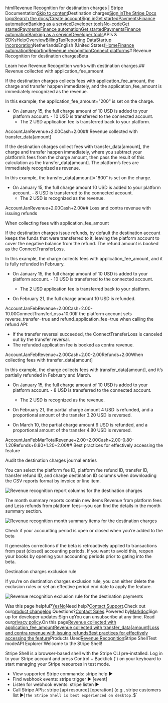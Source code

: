 htmlRevenue Recognition for destination charges | Stripe Documentation[Skip to content](#main-content)Destination charges[Sign in](https://dashboard.stripe.com/login?redirect=https%3A%2F%2Fdocs.stripe.com%2Frevenue-recognition%2Fconnect%2Fdestination-charges)[The Stripe Docs logo](/)[Search the docs/](#)[Create account](https://dashboard.stripe.com/register)[Sign in](https://dashboard.stripe.com/login?redirect=https%3A%2F%2Fdocs.stripe.com%2Frevenue-recognition%2Fconnect%2Fdestination-charges)[Get started](/get-started)[Payments](/payments)[Finance automation](/finance-automation)[Banking as a service](/financial-services)[Developer tools](/development)[No-code](/no-code)[Get started](/get-started)[Payments](/payments)[Finance automation](/finance-automation)[](#)[Get started](/get-started)[Payments](/payments)[Finance automation](/finance-automation)[Banking as a service](/financial-services)[Developer tools](/development)[](#)APIs & SDKsHelp[Overview](/docs/finance-automation)[Billing](#)[Tax](#)[Reporting](#)
[Data](#)[Startup incorporation](#)NetherlandsEnglish (United States)[](#)[](#)[Home](/docs)[Finance automation](/docs/finance-automation)[Reporting](/docs/stripe-reports)[Revenue recognition](/docs/revenue-recognition)[Connect platforms](/docs/revenue-recognition/connect)# Revenue Recognition for destination chargesBeta

Learn how Revenue Recognition works with destination charges.## Revenue collected with application_fee_amount

If the destination charges collects fees with application_fee_amount, the charge and transfer happen immediately, and the application_fee_amount is immediately recognized as the revenue.

In this example, the application_fee_amount="200" is set on the charge.

- On January 15, the full charge amount of 10 USD is added to your platform account.  - 10 USD is transferred to the connected account.
  - The 2 USD application fee is transferred back to your platform.



AccountJanRevenue+2.00Cash+2.00## Revenue collected with transfer_data[amount]

If the destination charges collect fees with transfer_data[amount], the charge and transfer happen immediately, where you subtract your platform’s fees from the charge amount, then pass the result of this calculation as the transfer_data[amount]. The platform’s fees are immediately recognized as revenue.

In this example, the transfer_data[amount]="800" is set on the charge.

- On January 15, the full charge amount 10 USD is added to your platform account.  - 8 USD is transferred to the connected account.
  - The 2 USD is recognized as the revenue.



AccountJanRevenue+2.00Cash+2.00## Loss and contra revenue with issuing refunds

When collecting fees with application_fee_amount

If the destination charges issue refunds, by default the destination account keeps the funds that were transferred to it, leaving the platform account to cover the negative balance from the refund. The refund amount is booked as the ConnectTransferLoss.

In this example, the charge collects fees with application_fee_amount, and it is fully refunded in February.

- On January 15, the full charge amount of 10 USD is added to your platform account.  - 10 USD is transferred to the connected account.
  - The 2 USD application fee is transferred back to your platform.


- On February 21, the full charge amount 10 USD is refunded.

AccountJanFebRevenue+2.00Cash+2.00-10.00ConnectTransferLoss+10.00If the platform account sets reverse_transfer=true and refund_application_fee=true when calling the refund API:

- If the transfer reversal succeeded, the ConnectTransferLoss is canceled out by the transfer reversal.
- The refunded application fee is booked as contra revenue.

AccountJanFebRevenue+2.00Cash+2.00-2.00Refunds+2.00When collecting fees with transfer_data[amount]

In this example, the charge collects fees with transfer_data[amount], and it’s partially refunded in February and March.

- On January 15, the full charge amount of 10 USD is added to your platform account.  - 8 USD is transferred to the connected account.
  - The 2 USD is recognized as the revenue.


- On February 21, the partial charge amount 4 USD is refunded, and a proportional amount of the transfer 3.20 USD is reversed.
- On March 10, the partial charge amount 6 USD is refunded, and a proportional amount of the transfer 4.80 USD is reversed.

AccountJanFebMarTotalRevenue+2.00+2.00Cash+2.00-0.80-1.20Refunds+0.80+1.20+2.00## Best practices for effectively accessing the feature

Audit the destination charges journal entries

You can select the platform fee ID, platform fee refund ID, transfer ID, transfer refund ID, and charge destination ID columns when downloading the CSV reports format by invoice or line item.

![Revenue recognition report columns for the destination charges](https://b.stripecdn.com/docs-statics-srv/assets/connect-destination-charges-report-columns.503bbea8698306dc3a1282676b1e0d2c.png)

The month summary reports contain new items Revenue from platform fees and Less refunds from platform fees—you can find the details in the month summary section.

![Revenue recognition month summary items for the destination charges](https://b.stripecdn.com/docs-statics-srv/assets/connect-destination-charges-month-summary.6ac0f42f9d596630e5ffb95f7d84a451.png)

Check if your accounting period is open or closed when you’re added to the beta

It generates corrections if the beta is retroactively applied to transactions from past (closed) accounting periods. If you want to avoid this, reopen your books by opening your accounting periods prior to gating into the beta.

Destination charges exclusion rule

If you’re on destination charges exclusion rule, you can either delete the exclusion rules or set an effective period end date to apply the feature.

![Revenue recognition exclusion rule for the destination payments](https://b.stripecdn.com/docs-statics-srv/assets/connect-destination-charges-exclusion-rule.d002006b2460151217a08cdcbbef344d.png)

Was this page helpful?[Yes](#)[No](#)Need help?[Contact Support](https://support.stripe.com/).Check out our[product changelog](https://stripe.com/blog/changelog).Questions?[Contact Sales](https://stripe.com/contact/sales).Powered by[Markdoc](https://markdoc.dev)Sign up for developer updates:Sign upYou can unsubscribe at any time. Read our[privacy policy](https://stripe.com/privacy).On this page[Revenue collected with application_fee_amount](#revenue-collected-with-application_fee_amount)[Revenue collected with transfer_data[amount]](#revenue-collected-with-transfer_data[amount])[Loss and contra revenue with issuing refunds](#loss-and-contra-revenue-with-issuing-refunds)[Best practices for effectively accessing the feature](#best-practices-for-effectively-accessing-the-feature)Products Used[Revenue Recognition](/billing/revenue-recognition)Stripe ShellTest modeAPI Explorer[](https://stripe.com/docs/stripe-cli#install)`Welcome to the Stripe Shell!

Stripe Shell is a browser-based shell with the Stripe CLI pre-installed. Log in to your
Stripe account and press Control + Backtick (`) on your keyboard to start managing your Stripe
resources in test mode.

- View supported Stripe commands: stripe help ▶️
- Find webhook events: stripe trigger ▶️ [event]
- Listen for webhook events: stripe listen ▶
- Call Stripe APIs: stripe [api resource] [operation] (e.g., stripe customers list ▶️)`The Stripe Shell is best experienced on desktop.`$`